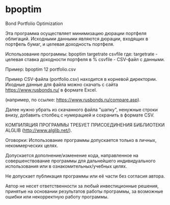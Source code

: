 # bpoptim
Bond Portfolio Optimization

Эта программа осуществляет минимизацию дюрации портфеля облигаций. 
Исходными данными являются дюрации, входящих в портфель бумаг, и целевая доходность портфеля.

Использование программы:
bpoptim targetrate csvfile
где:
	targetrate 	- целевая ставка доходности портфеля в %
	csvfile		- CSV-файл с данными.

Пример:
bpoptim 12 portfolio.csv

Пример CSV-файла (portfolio.csv) находится в корневой директории.
Иходные данные для файла можно скачать с сайта https://www.rusbonds.ru/ в формате Excel.

(например, по ссылке: https://www.rusbonds.ru/compare.asp).

Далее нужно убрать из скачанного файла "шапку", ненужные строки внизу, добавить столбец с нумерацией и сохранить в формате CSV.


КОМПИЛЯЦИЯ ПРОГРАММЫ ТРЕБУЕТ ПРИСОЕДИНЕНИЯ БИБЛИОТЕКИ ALGLIB (http://www.alglib.net/). 


Оговорки:
Использование программы допускается только в личных, некоммерческих целях.

Допускается дополнение/изменение кода, направленное на совершенствование программы для дальнейшего индивидуального использования или в ознакомительных/учебных целях.

Не допускает публикация программы или её части без согласия автора.

Автор не несет ответственности за любый инвестиционные решения, принятые на основании результатов работы программы, за возможные ошибки или 
некорректную работу программы.
